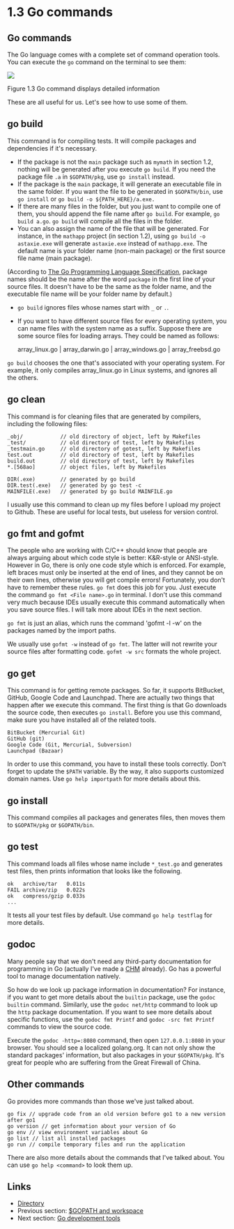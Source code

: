# 1.3 Go commands

## Go commands

The Go language comes with a complete set of command operation tools. You can execute the `go` command on the terminal to see them:

![](images/1.3.go.png?raw=true)

Figure 1.3 Go command displays detailed information

These are all useful for us. Let's see how to use some of them.

## go build

This command is for compiling tests. It will compile packages and dependencies if it's necessary.

- If the package is not the `main` package such as `mymath` in section 1.2, nothing will be generated after you execute `go build`. If you need the package file `.a` in `$GOPATH/pkg`, use `go install` instead.
- If the package is the `main` package, it will generate an executable file in the same folder. If you want the file to be generated in `$GOPATH/bin`, use `go install` or `go build -o ${PATH_HERE}/a.exe.`
- If there are many files in the folder, but you just want to compile one of them, you should append the file name after `go build`. For example, `go build a.go`. `go build` will compile all the files in the folder.
- You can also assign the name of the file that will be generated. For instance, in the `mathapp` project (in section 1.2), using `go build -o astaxie.exe` will generate `astaxie.exe` instead of `mathapp.exe`. The default name is your folder name (non-main package) or the first source file name (main package).

(According to [The Go Programming Language Specification](https://golang.org/ref/spec), package names should be the name after the word `package` in the first line of your source files. It doesn't have to be the same as the folder name, and the executable file name will be your folder name by default.)

- `go build` ignores files whose names start with `_` or `.`.
- If you want to have different source files for every operating system, you can name files with the system name as a suffix. Suppose there are some source files for loading arrays. They could be named as follows:

	array_linux.go | array_darwin.go | array_windows.go | array_freebsd.go

`go build` chooses the one that's associated with your operating system. For example, it only compiles array_linux.go in Linux systems, and ignores all the others.

## go clean

This command is for cleaning files that are generated by compilers, including the following files:

	_obj/            // old directory of object, left by Makefiles
	_test/           // old directory of test, left by Makefiles
	_testmain.go     // old directory of gotest, left by Makefiles
	test.out         // old directory of test, left by Makefiles
	build.out        // old directory of test, left by Makefiles
	*.[568ao]        // object files, left by Makefiles

	DIR(.exe)        // generated by go build
	DIR.test(.exe)   // generated by go test -c
	MAINFILE(.exe)   // generated by go build MAINFILE.go

I usually use this command to clean up my files before I upload my project to Github. These are useful for local tests, but useless for version control.

## go fmt and gofmt

The people who are working with C/C++ should know that people are always arguing about which code style is better: K&R-style or ANSI-style. However in Go, there is only one code style which is enforced. For example, left braces must only be inserted at the end of lines, and they cannot be on their own lines, otherwise you will get compile errors! Fortunately, you don't have to remember these rules. `go fmt` does this job for you. Just execute the command `go fmt <File name>.go` in terminal. I don't use this command very much because IDEs usually execute this command automatically when you save source files. I will talk more about IDEs in the next section.

`go fmt` is just an alias, which runs the command 'gofmt -l -w' on the packages named by the import paths.

We usually use `gofmt -w` instead of `go fmt`. The latter will not rewrite your source files after formatting code. `gofmt -w src` formats the whole project.

## go get

This command is for getting remote packages. So far, it supports BitBucket, GitHub, Google Code and Launchpad. There are actually two things that happen after we execute this command. The first thing is that Go downloads the source code, then executes `go install`. Before you use this command, make sure you have installed all of the related tools.

	BitBucket (Mercurial Git)
	GitHub (git)
	Google Code (Git, Mercurial, Subversion)
	Launchpad (Bazaar)

In order to use this command, you have to install these tools correctly. Don't forget to update the `$PATH` variable. By the way, it also supports customized domain names. Use `go help importpath` for more details about this.

## go install

This command compiles all packages and generates files, then moves them to `$GOPATH/pkg` or `$GOPATH/bin`.

## go test

This command loads all files whose name include `*_test.go` and generates test files, then prints information that looks like the following.

	ok   archive/tar   0.011s
	FAIL archive/zip   0.022s
	ok   compress/gzip 0.033s
	...

It tests all your test files by default. Use command `go help testflag` for more details.

## godoc

Many people say that we don't need any third-party documentation for programming in Go (actually I've made a [CHM](https://github.com/astaxie/godoc) already). Go has a powerful tool to manage documentation natively.

So how do we look up package information in documentation? For instance, if you want to get more details about the `builtin` package, use the `godoc builtin` command. Similarly, use the `godoc net/http` command to look up the `http` package documentation. If you want to see more details about specific functions, use the `godoc fmt Printf` and `godoc -src fmt Printf` commands to view the source code.

Execute the `godoc -http=:8080` command, then open `127.0.0.1:8080` in your browser. You should see a localized golang.org. It can not only show the standard packages' information, but also packages in your `$GOPATH/pkg`. It's great for people who are suffering from the Great Firewall of China.

## Other commands

Go provides more commands than those we've just talked about.

	go fix // upgrade code from an old version before go1 to a new version after go1
	go version // get information about your version of Go
	go env // view environment variables about Go
	go list // list all installed packages
	go run // compile temporary files and run the application

There are also more details about the commands that I've talked about. You can use `go help <command>` to look them up.

## Links

- [Directory](preface.md)
- Previous section: [$GOPATH and workspace](01.2.md)
- Next section: [Go development tools](01.4.md)
